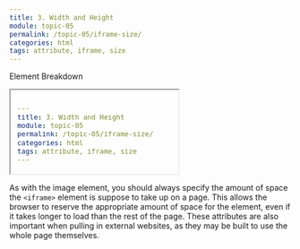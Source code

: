 ```yaml
---
title: 3. Width and Height
module: topic-05
permalink: /topic-05/iframe-size/
categories: html
tags: attribute, iframe, size
---
```


<div class="divider-heading"></div>


<div id="code-heading">Element Breakdown <i class="fas fa-battery-full"></i></div>
<pre id="breakdown-block">
<iframe src="#" <span class="pulsate">width="" height=""</span>></iframe>
</pre>


As with the image element, you should always specify the amount of space the `<iframe>` element is suppose to take up on a page. This allows the browser to reserve the appropriate amount of space for the element, even if it takes longer to load than the rest of the page. These attributes are also important when pulling in external websites, as they may be built to use the whole page themselves.
